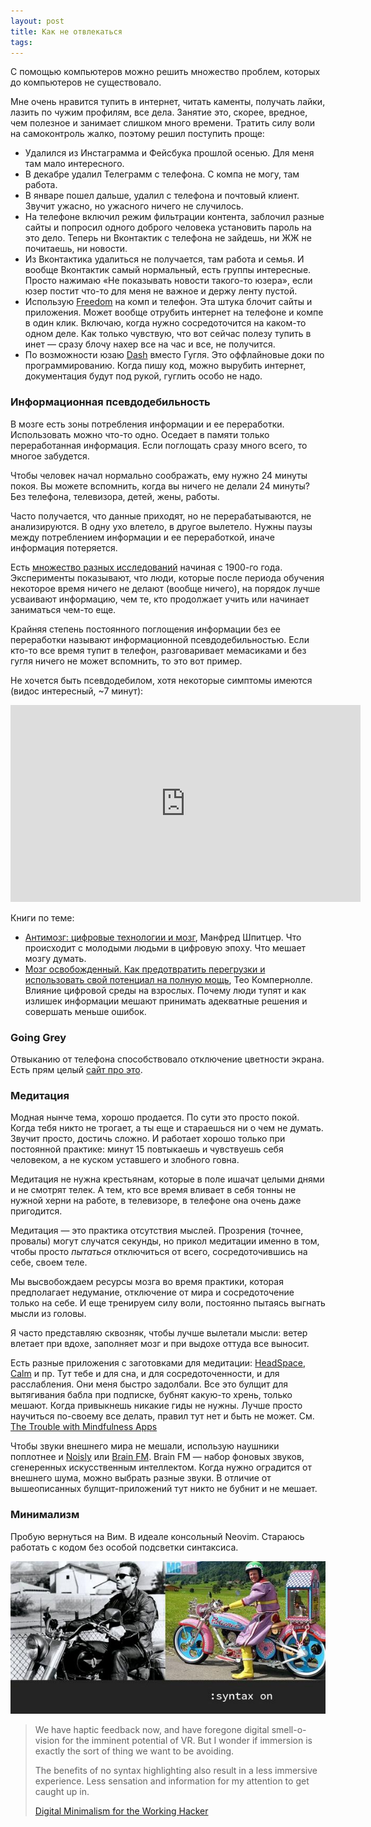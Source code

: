 ```yaml
---
layout: post
title: Как не отвлекаться
tags: 
---
```


С помощью компьютеров можно решить множество проблем, которых до компьютеров не существовало.

Мне очень нравится тупить в интернет, читать каменты, получать лайки, лазить по чужим профилям, все дела. Занятие это, скорее, вредное, чем полезное и занимает слишком много времени. Тратить силу воли на самоконтроль жалко, поэтому решил поступить проще:

- Удалился из Инстаграмма и Фейсбука прошлой осенью. Для меня там мало интересного.
- В декабре удалил Телеграмм с телефона. С компа не могу, там работа.
- В январе пошел дальше, удалил с телефона и почтовый клиент. Звучит ужасно, но ужасного ничего не случилось.
- На телефоне включил режим фильтрации контента, заблочил разные сайты и попросил одного доброго человека установить пароль на это дело. Теперь ни Вконтактик с телефона не зайдешь, ни ЖЖ не почитаешь, ни новости.
- Из Вконтактика удалиться не получается, там работа и семья. И вообще Вконтактик самый нормальный, есть группы интересные. Просто нажимаю «Не показывать новости такого-то юзера», если юзер постит что-то для меня не важное и держу ленту пустой.
- Использую [Freedom](https://freedom.to) на комп и телефон. Эта штука блочит сайты и приложения. Может вообще отрубить интернет на телефоне и компе в один клик. Включаю, когда нужно сосредоточится на каком-то одном деле. Как только чувствую, что вот сейчас полезу тупить в инет — сразу блочу нахер все на час и все, не получится.
- По возможности юзаю [Dash](https://kapeli.com/dash) вместо Гугля. Это оффлайновые доки по программированию. Когда пишу код, можно вырубить интернет, документация будут под рукой, гуглить особо не надо.

### Информационная псевдодебильность
В мозге есть зоны потребления информации и ее переработки. Использовать можно что-то одно. Оседает в памяти только переработанная информация. Если поглощать сразу много всего, то многое забудется.

Чтобы человек начал нормально соображать, ему нужно 24 минуты покоя. Вы можете вспомнить, когда вы ничего не делали 24 минуты? Без телефона, телевизора, детей, жены, работы.

Часто получается, что данные приходят, но не перерабатываются, не анализируются. В одну ухо влетело, в другое вылетело. Нужны паузы между потреблением информации и ее переработкой, иначе информация потеряется.

Есть [множество разных исследований](http://www.bbc.com/future/story/20180208-an-effortless-way-to-strengthen-your-memory) начиная с 1900-го года. Эксперименты показывают, что люди, которые после периода обучения некоторое время ничего не делают (вообще ничего), на порядок лучше усваивают информацию, чем те, кто продолжает учить или начинает заниматься чем-то еще.

Крайняя степень постоянного поглощения информации без ее переработки называют информационной псевдодебильностью. Если кто-то все время тупит в телефон, разговаривает мемасиками и без гугля ничего не может вспомнить, то это вот пример.

Не хочется быть псевдодебилом, хотя некоторые симптомы имеются (видос интересный, ~7 минут):
<iframe width="560" height="315" src="https://www.youtube.com/embed/wGB_z3mt_wI" frameborder="0" allow="autoplay; encrypted-media" allowfullscreen></iframe>

<br>

Книги по теме:
- [Антимозг: цифровые технологии и мозг](https://www.litres.ru/manfred-shpitcer/antimozg-cifrovye-tehnologii-i-mozg/), Манфред Шпитцер. Что происходит с молодыми людьми в цифровую эпоху. Что мешает мозгу думать.
- [Мозг освобожденный. Как предотвратить перегрузки и использовать свой потенциал на полную мощь](https://www.litres.ru/teo-kompernolle/mozg-osvobozhdennyy-kak-predotvratit-peregruzki-i-ispolzovat-svoy-potencial-na-polnuu-mosch/), Тео Компернолле. Влияние цифровой среды на взрослых. Почему люди тупят и как излишек информации мешают принимать адекватные решения и совершать меньше ошибок.

### Going Grey
Отвыканию от телефона способствовало отключение цветности экрана. Есть прям целый [сайт про это](https://gogray.today).

### Медитация
Модная нынче тема, хорошо продается. По сути это просто покой. Когда тебя никто не трогает, а ты еще и стараешься ни о чем не думать. Звучит просто, достичь сложно. И работает хорошо только при постоянной практике: минут 15 повтыкаешь и чувствуешь себя человеком, а не куском уставшего и злобного говна.

Медитация не нужна крестьянам, которые в поле ишачат целыми днями и не смотрят телек. А тем, кто все время вливает в себя тонны не нужной херни на работе, в телевизоре, в телефоне она очень даже пригодится.

Медитация — это практика отсутствия мыслей. Прозрения (точнее, провалы) могут случатся секунды, но прикол медитации именно в том, чтобы просто _пытаться_ отключиться от всего, сосредоточившись на себе, своем теле.

Мы высвобождаем ресурсы мозга во время практики, которая предполагает недумание, отключение от мира и сосредоточение только на себе. И еще тренируем силу воли, постоянно пытаясь выгнать мысли из головы.

Я часто представляю сквозняк, чтобы лучше вылетали мысли: ветер влетает при вдохе, заполняет мозг и при выдохе оттуда все выносит.

Есть разные приложения с заготовками для медитации: [HeadSpace](https://www.headspace.com/), [Calm](https://calm.com) и пр. Тут тебе и для сна, и для сосредоточенности, и для расслабления. Они меня быстро задолбали. Все это булщит для вытягивания бабла при подписке, бубнят какую-то хрень, только мешают. Когда привыкнешь никакие гиды не нужны. Лучше просто научиться по-своему все делать, правил тут нет и быть не может. См. [The Trouble with Mindfulness Apps](https://www.mindful.org/trouble-mindfulness-apps/)

Чтобы звуки внешнего мира не мешали, использую наушники поплотнее и [Noisly](https://www.noisli.com/) или [Brain FM](http://brain.fm/). Brain FM — набор фоновых звуков, сгенеренных искусственным интеллектом. Когда нужно оградится от внешнего шума, можно выбрать разные звуки. В отличие от вышеописанных булщит-приложений тут никто не бубнит и не мешает.

### Минимализм
Пробую вернуться на Вим. В идеале консольный Neovim. Стараюсь работать с кодом без особой подсветки синтаксиса.

![](/images/syntax_on.jpg)

<blockquote class="blockquote">
    <p>We have haptic feedback now, and have foregone digital smell-o-vision for the imminent potential of VR. But I wonder if immersion is exactly the sort of thing we want to be avoiding.</p>
    <p>The benefits of no syntax highlighting also result in a less immersive experience. Less sensation and information for my attention to get caught up in.</p>
    <footer class="blockquote-footer"><a href="http://blog.zdsmith.com/posts/digital-minimalism-for-the-working-hacker.html">Digital Minimalism for the Working Hacker</a></footer>
</blockquote>
